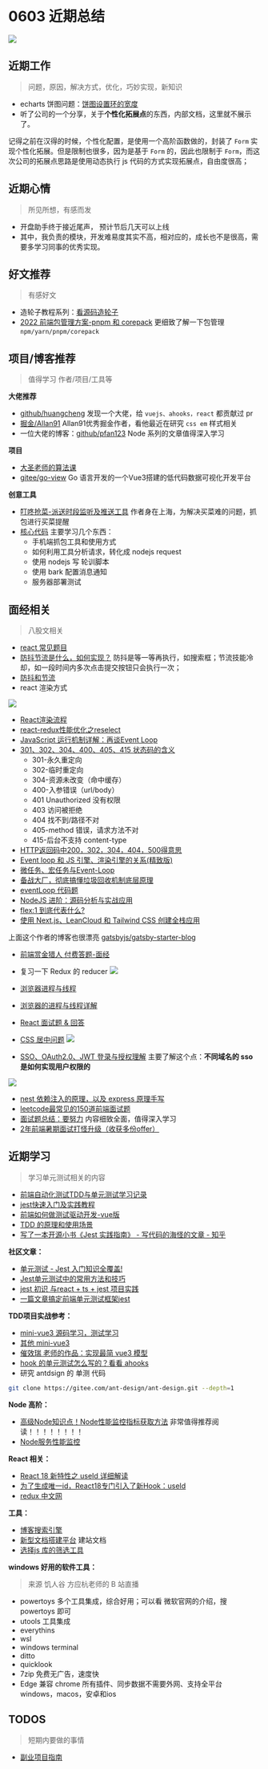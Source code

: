 
# 0603 近期总结

![](http://h2.ioliu.cn/bing/DragonBoat2022_ZH-CN2392684688_1920x1080.jpg)



## 近期工作
> 问题，原因，解决方式，优化，巧妙实现，新知识

- echarts 饼图问题：[饼图设置环的宽度](https://blog.csdn.net/IT_moshang/article/details/121472763)
- 听了公司的一个分享，关于**个性化拓展点**的东西，内部文档，这里就不展示了。

记得之前在汉得的时候，个性化配置，是使用一个高阶函数做的，封装了 `Form` 实现个性化拓展。但是限制也很多，因为是基于 `Form` 的，因此也限制于 `Form`，而这次公司的拓展点思路是使用动态执行 js 代码的方式实现拓展点，自由度很高；

## 近期心情
> 所见所想，有感而发

- 开盘助手终于接近尾声， 预计节后几天可以上线
- 其中，我负责的模块，开发难易度其实不高，相对应的，成长也不是很高，需要多学习同事的优秀实现。

## 好文推荐
> 有感好文

- 造轮子教程系列：[看源码造轮子](https://juejin.cn/column/6965512526624718856)
- [2022 前端包管理方案-pnpm 和 corepack](https://juejin.cn/post/7060448346107805732) 更细致了解一下包管理 `npm/yarn/pnpm/corepack`

## 项目/博客推荐
> 值得学习 作者/项目/工具等


**大佬推荐**

- [github/huangcheng](https://github.com/hchlq?tab=repositories) 发现一个大佬，给 `vuejs、ahooks，react` 都贡献过 pr
- [掘金/Allan91](https://juejin.cn/user/4212984287334711/posts) Allan91优秀掘金作者，看他最近在研究 `css em` 样式相关
- 一位大佬的博客：[github/pfan123](https://github.com/pfan123/Articles/issues) Node 系列的文章值得深入学习

**项目**

- [大圣老师的算法课](https://github.com/ruanyf/weekly/issues/2428)
- [gitee/go-view](https://gitee.com/MTrun/go-view) Go 语言开发的一个Vue3搭建的低代码数据可视化开发平台 


**创意工具**

- [叮咚抢菜-派送时段监听及推送工具](https://juejin.cn/post/7084886593089044493) 作者身在上海，为解决买菜难的问题，抓包进行买菜提醒
- [核心代码](https://github.com/mingjiezhou/dingdong-tools/blob/main/src/main.js) 主要学习几个东西：
  - 手机端抓包工具和使用方式
  - 如何利用工具分析请求，转化成 nodejs request
  - 使用 nodejs 写 轮训脚本
  - 使用 bark 配置消息通知
  - 服务器部署测试

## 面经相关
> 八股文相关

- [react 常见题目](https://blog.csdn.net/pengxian00007/article/details/117752084)
- [防抖节流是什么，如何实现？](https://www.cnblogs.com/yzy521/p/14184115.html) 防抖是等一等再执行，如搜索框；节流技能冷却，如一段时间内多次点击提交按钮只会执行一次；
- [防抖和节流](https://zhuanlan.zhihu.com/p/386616278)
- react 渲染方式

![](./imgs/20220603114320.png)

- [React渲染流程](https://zhuanlan.zhihu.com/p/370183031)
- [react-redux性能优化之reselect](https://www.jianshu.com/p/1fcef4c892ba)
- [JavaScript 运行机制详解：再谈Event Loop](https://www.ruanyifeng.com/blog/2014/10/event-loop.html)
- [301、302、304、400、405、415 状态码的含义](https://blog.csdn.net/wangjun5159/article/details/51239960)
  - 301-永久重定向
  - 302-临时重定向
  - 304-资源未改变（命中缓存）
  - 400-入参错误（url/body）
  - 401 Unauthorized 没有权限
  - 403 访问被拒绝
  - 404 找不到/路径不对
  - 405-method 错误，请求方法不对 
  - 415-后台不支持 content-type
- [HTTP返回码中200，302，304，404，500得意思](https://www.cnblogs.com/chaojiyingxiong/p/9766681.html)
- [Event loop 和 JS 引擎、渲染引擎的关系(精致版)](https://zhuanlan.zhihu.com/p/371786505)
- [微任务、宏任务与Event-Loop](https://juejin.cn/post/6844903657264136200)
- [备战大厂，彻底搞懂垃圾回收机制底层原理](https://cloud.tencent.com/developer/article/1977989)
- [eventLoop 代码题](https://jsbin.com/livolofuqa/2/edit?js,console)
- [NodeJS 进阶：源码分析与实战应用](https://github.com/wengzhisong-hz/learning-nodejs)
- [flex:1 到底代表什么?](https://zhuanlan.zhihu.com/p/136223806)
- [使用 Next.js、LeanCloud 和 Tailwind CSS 创建全栈应用](https://www.zehao.me/full-stack-app-nextjs-leancloud-tailwind/)


上面这个作者的博客也很漂亮 [gatsbyjs/gatsby-starter-blog](https://github.com/gatsbyjs/gatsby-starter-blog)

- [前端赏金猎人 付费答题-面经](https://github.com/BetaSu/fe-hunter/issues)
- 复习一下 Redux 的 reducer
![](./imgs/20220603115905.png)

- [浏览器进程与线程](https://juejin.cn/post/6906462594001960974)
- [浏览器的进程与线程详解](https://segmentfault.com/a/1190000017048240)
- [React 面试题 & 回答](https://github.com/semlinker/reactjs-interview-questions)
- [CSS 居中问题](https://blog.csdn.net/yaminne/article/details/123799107)
![](./imgs/20220603131737.png)

- [SSO、OAuth2.0、JWT 登录与授权理解](https://github.com/pfan123/Articles/issues/106) 主要了解这个点：**不同域名的 sso 是如何实现用户权限的**

![](./imgs/20220603131947.png)

- [nest 依赖注入的原理，以及 express 原理手写](https://juejin.cn/post/7077372768378945573)
- [leetcode最常见的150道前端面试题](https://juejin.cn/post/6992775762491211783)
- [面试题总结：要努力](https://www.kancloud.cn/cookies_fzx/cookie/1619846) 内容细致全面，值得深入学习
- [2年前端暑期面试打怪升级（收获多份offer）](https://juejin.cn/post/6876327630212169735)


## 近期学习

> 学习单元测试相关的内容

- [前端自动化测试TDD与单元测试学习记录](https://www.jianshu.com/p/2d91ffe73922)
- [jest快速入门及实践教程](https://zhuanlan.zhihu.com/p/282835230)
- [前端如何做测试驱动开发-vue版](https://www.jianshu.com/p/3fdf9bdfb276)
- [TDD 的原理和使用场景](https://zhuanlan.zhihu.com/p/510121303)
- [写了一本开源小书《Jest 实践指南》 - 写代码的海怪的文章 - 知乎](https://zhuanlan.zhihu.com/p/517221089)

**社区文章：**

- [单元测试 - Jest 入门知识全覆盖!](https://juejin.cn/post/7080342960390275086)
- [Jest单元测试中的常用方法和技巧](https://juejin.cn/post/6997581158670630948)
- [jest 初识 与react + ts + jest 项目实践](https://juejin.cn/post/7036388766801461255) 
- [一篇文章搞定前端单元测试框架jest](https://juejin.cn/post/7092188990471667749)

**TDD项目实战参考：**

- [mini-vue3 源码学习，测试学习](https://github.com/qinran0423/mick-vue)
- [其他 mini-vue3](https://github.com/yaolong1/mini-vue3)
- [催效瑞 老师的作品：实现最简 vue3 模型](https://github.com/cuixiaorui/mini-vue)
- [hook 的单元测试怎么写的？看看 ahooks](https://github.com/alibaba/hooks)
- 研究 antdsign 的 单测 代码

```bash
git clone https://gitee.com/ant-design/ant-design.git --depth=1
```


**Node 高阶：**

- [高级Node知识点！Node性能监控指标获取方法](https://juejin.cn/post/7087924763275821063) 非常值得推荐阅读！！！！！！！！
- [Node服务性能监控](https://github.com/pfan123/Articles/issues/102)

**React 相关：**

- [React 18 新特性之 useId 详细解读](https://cloud.tencent.com/developer/article/1977997)
- [为了生成唯一id，React18专门引入了新Hook：useId](https://zhuanlan.zhihu.com/p/437913203)
- [redux 中文网](https://cn.redux.js.org/)

**工具：**

- [博客搜索引擎](https://blogsurf.io/)
- [新型文档搭建平台](https://www.docusaurus.cn/docs) 建站文档
- [选择js 库的筛选工具](https://openbase.com/)

**windows 好用的软件工具：**

> 来源 饥人谷 方应杭老师的 B 站直播
- powertoys 多个工具集成，综合好用；可以看 微软官网的介绍，搜 powertoys 即可
- utools 工具集成
- everythins
- wsl 
- windows terminal
- ditto
- quicklook
- 7zip 免费无广告，速度快
- Edge 兼容 chrome 所有插件、同步数据不需要外网、支持全平台 windows，macos，安卓和ios


## TODOS
> 短期内要做的事情

- [副业项目指南](https://github.com/timqian/sideproject.guide)
